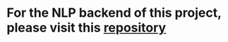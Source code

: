 # For the NLP backend of this project, please visit this [repository](https://github.com/KaiserZZK/urban-NER)
